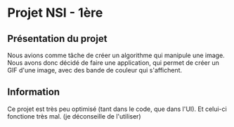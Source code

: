 # Projet NSI - 1ère

## Présentation du projet

Nous avions comme tâche de créer un algorithme qui manipule une image. Nous avons donc décidé de faire une application, qui permet de créer un GIF d'une image, avec des bande de couleur qui s'affichent.

## Information

Ce projet est très peu optimisé (tant dans le code, que dans l'UI). Et celui-ci fonctione très mal.
(je déconseille de l'utiliser)
